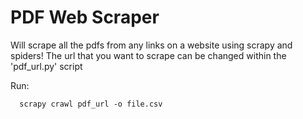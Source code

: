 <h1> PDF Web Scraper </h1>

Will scrape all the pdfs from any links on a website using scrapy and spiders! The url that you want to scrape can be changed within the 'pdf_url.py' script


Run:
        
      scrapy crawl pdf_url -o file.csv
